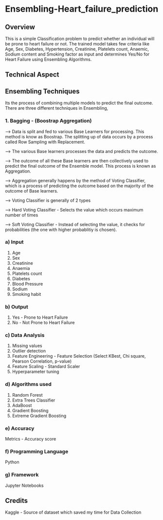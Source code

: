 # Ensembling-Heart_failure_prediction

## Overview
This is a simple Classification problem to predict whether an individual will be prone to heart failure or not. The trained model takes few criteria like Age, Sex, Diabetes, Hypertension, Creatinine, Platelets count, Anaemic, Sodium content and Smoking factor as input and determines Yes/No for Heart Failure using Ensembling Algorithms.

## Technical Aspect

## Ensembling Techniques
Its the process of combining multiple models to predict the final outcome. There are three different techniques in Ensembling,

### 1. Bagging - (Boostrap Aggregation)
--> Data is split and fed to various Base Learners for processing. This method is know as Boostrap. The splitting up of data occurs by a process called Row Sampling with Replacement.

--> The various Base learners processes the data and predicts the outcome.

--> The outcome of all these Base learners are then collectively used to predict the final outcome of the Ensemble model. This process is known as Aggregation.

--> Aggregation generally happens by the method of Voting Classifier, which is a process of predicting the outcome based on the majority of the outcome of Base learners.

--> Voting Classifier is generally of 2 types

  --> Hard Voting Classifier - Selects the value which occurs maximum number of times
  
  --> Soft Voting Classifier - Instead of selecting the value, it checks for probabilities (the one with higher probablitiy is chosen).




### a) Input
1. Age
2. Sex
3. Creatinine
4. Anaemia
5. Platelets count
6. Diabetes
7. Blood Pressure
8. Sodium
9. Smoking habit

### b) Output
1. Yes - Prone to Heart Failure
2. No - Not Prone to Heart Failure

### c) Data Analysis
1. Missing values
2. Outlier detection
3. Feature Engineering - Feature Selection (Select KBest, Chi square, Pearson Correlation, p-value)
4. Feature Scaling - Standard Scaler 
5. Hyperparameter tuning

### d) Algorithms used
1. Random Forest 
2. Extra Trees Classifier
3. AdaBoost
4. Gradient Boosting
5. Extreme Gradient Boosting

### e) Accuracy
Metrics - Accuracy score

### f) Programming Language 
Python

### g) Framework
Jupyter Notebooks


## Credits
Kaggle - Source of dataset which saved my time for Data Collection
